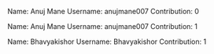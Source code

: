 
Name: Anuj Mane
Username: anujmane007
Contribution: 0

Name: Anuj Mane
Username: anujmane007
Contribution: 1

Name: Bhavyakishor
Username: Bhavyakishor
Contribution: 1
